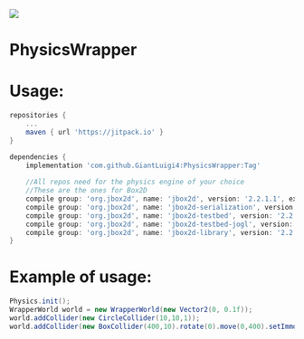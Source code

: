 [![](https://jitpack.io/v/GiantLuigi4/PhysicsWrapper.svg)](https://jitpack.io/#GiantLuigi4/PhysicsWrapper)

# PhysicsWrapper

<!--
I did it
-->

# Usage:

```gradle
repositories {
    ...
    maven { url 'https://jitpack.io' }
}

dependencies {
    implementation 'com.github.GiantLuigi4:PhysicsWrapper:Tag'
    
    //All repos need for the physics engine of your choice
    //These are the ones for Box2D
    compile group: 'org.jbox2d', name: 'jbox2d', version: '2.2.1.1', ext: 'pom'
    compile group: 'org.jbox2d', name: 'jbox2d-serialization', version: '1.1.0'
    compile group: 'org.jbox2d', name: 'jbox2d-testbed', version: '2.2.1.1'
    compile group: 'org.jbox2d', name: 'jbox2d-testbed-jogl', version: '1.0.1'
    compile group: 'org.jbox2d', name: 'jbox2d-library', version: '2.2.1.1'
}
```

# Example of usage:
```java
Physics.init();
WrapperWorld world = new WrapperWorld(new Vector2(0, 0.1f));
world.addCollider(new CircleCollider(10,10,1));
world.addCollider(new BoxCollider(400,10).rotate(0).move(0,400).setImmovable());```
